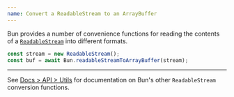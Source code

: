 ```yaml
---
name: Convert a ReadableStream to an ArrayBuffer
---
```


Bun provides a number of convenience functions for reading the contents of a [`ReadableStream`](https://developer.mozilla.org/en-US/docs/Web/API/ReadableStream) into different formats.

```ts
const stream = new ReadableStream();
const buf = await Bun.readableStreamToArrayBuffer(stream);
```

---

See [Docs > API > Utils](https://bun.sh/docs/api/utils#bun-readablestreamto) for documentation on Bun's other `ReadableStream` conversion functions.
